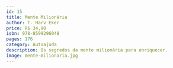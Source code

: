 ```yaml
---
id: 15
title: Mente Milionária
author: T. Harv Eker
price: R$ 34,90
isbn: 978-8599296048
pages: 176
category: Autoajuda
description: Os segredos da mente milionária para enriquecer.
image: mente-milionaria.jpg
---
```

